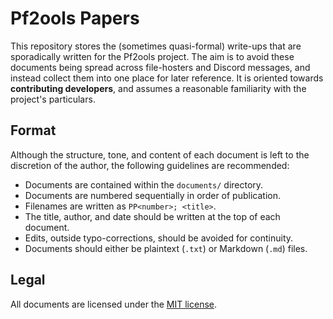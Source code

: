 # Pf2ools Papers

This repository stores the (sometimes quasi-formal) write-ups that are sporadically written for the Pf2ools project. The aim is to avoid these documents being spread across file-hosters and Discord messages, and instead collect them into one place for later reference. It is oriented towards **contributing developers**, and assumes a reasonable familiarity with the project's particulars.

## Format

Although the structure, tone, and content of each document is left to the discretion of the author, the following guidelines are recommended:

- Documents are contained within the `documents/` directory.
- Documents are numbered sequentially in order of publication.
- Filenames are written as `PP<number>; <title>`.
- The title, author, and date should be written at the top of each document.
- Edits, outside typo-corrections, should be avoided for continuity.
- Documents should either be plaintext (`.txt`) or Markdown (`.md`) files.

## Legal

All documents are licensed under the [MIT license](./LICENSE).
